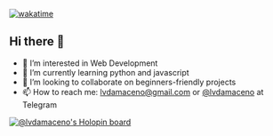 [![wakatime](https://wakatime.com/badge/user/b78f8739-5355-4945-a3c0-822148e85d76.svg)](https://wakatime.com/@b78f8739-5355-4945-a3c0-822148e85d76)

## Hi there 👋
- 👀 I’m interested in Web Development
- 🌱 I’m currently learning python and javascript
- 💞️ I’m looking to collaborate on beginners-friendly projects
- 📫 How to reach me: lvdamaceno@gmail.com or [@lvdamaceno](https://t.me/lvdamaceno) at Telegram

[![@lvdamaceno's Holopin board](https://holopin.me/lvdamaceno)](https://holopin.io/@lvdamaceno)

<!---
lvdamaceno/lvdamaceno is a ✨ special ✨ repository because its `README.md` (this file) appears on your GitHub profile.
You can click the Preview link to take a look at your changes.
--->
